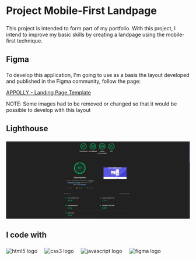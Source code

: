 <h1 align="left">Project Mobile-First Landpage</h1>

###

<p align="left">This project is intended to form part of my portfolio. With this project, I intend to improve my basic skills by creating a landpage using the mobile-first technique.</p>

###

<h2 align="left">Figma</h2>

###

<p align="left">To develop this application, I'm going to use as a basis the layout developed and published in the Figma community, follow the page:</p>

<a href="https://www.figma.com/community/file/995026220622307527">APPOLLY - Landing Page Template</a>

<p>NOTE: Some images had to be removed or changed so that it would be possible to develop with this layout</p>

###

<h2 align="left">Lighthouse</h2>

###

![](./assets/image/lighthouse.png)

###

<h2 align="left">I code with</h2>

###

<div align="left">
  <img src="https://cdn.jsdelivr.net/gh/devicons/devicon/icons/html5/html5-original.svg" height="40" alt="html5 logo"  />
  <img width="12" />
  <img src="https://cdn.jsdelivr.net/gh/devicons/devicon/icons/css3/css3-original.svg" height="40" alt="css3 logo"  />
  <img width="12" />
  <img src="https://cdn.jsdelivr.net/gh/devicons/devicon/icons/javascript/javascript-original.svg" height="40" alt="javascript logo"  />
  <img width="12" />
  <img src="https://cdn.jsdelivr.net/gh/devicons/devicon/icons/figma/figma-original.svg" height="40" alt="figma logo"  />
</div>

###